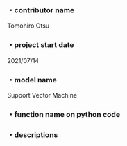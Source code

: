 ### ・contributor name
Tomohiro Otsu
### ・project start date 
2021/07/14
### ・model name
Support Vector Machine
### ・function name on python code

### ・descriptions